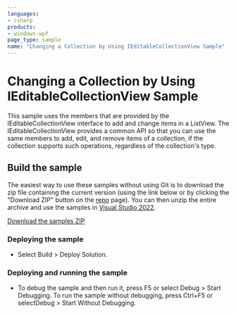 ```yaml
---
languages:
- csharp
products:
- windows-wpf
page_type: sample
name: "Changing a Collection by Using IEditableCollectionView Sample"
---
```


# Changing a Collection by Using IEditableCollectionView Sample
This sample uses the members that are provided by the IEditableCollectionView interface to add and change items in a ListView. The IEditableCollectionView provides a common API so that you can use the same members to add, edit, and remove items of a collection, if the collection supports such operations, regardless of the collection's type.

## Build the sample
The easiest way to use these samples without using Git is to download the zip file containing the current version (using the link below or by clicking the "Download ZIP" button on the [repo](https://github.com/microsoft/WPF-Samples?tab=readme-ov-file) page). You can then unzip the entire archive and use the samples in [Visual Studio 2022](https://www.visualstudio.com/wpf-vs).

[Download the samples ZIP](../../../../archive/main.zip)

### Deploying the sample
- Select Build > Deploy Solution. 

### Deploying and running the sample
- To debug the sample and then run it, press F5 or select Debug >  Start Debugging. To run the sample without debugging, press Ctrl+F5 or selectDebug > Start Without Debugging. 


